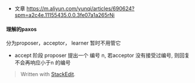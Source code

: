 * 文章
https://m.aliyun.com/yunqi/articles/690624?spm=a2c4e.11155435.0.0.3fe07a1a265rNi

#### 理解的paxos
分为proposer，acceptor， learner 暂时不用管它

* accept 阶段
proposer 提出一个 编号 n, 若acceptor 没有接受过编号, 则回复不会再响应小于n 的编号

> Written with [StackEdit](https://stackedit.io/).
<!--stackedit_data:
eyJoaXN0b3J5IjpbNjExMTg5MDQxLC0yMTE2MTIxNDM3LC03NT
g3OTQ3OTcsNzMwOTk4MTE2XX0=
-->